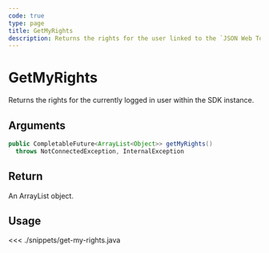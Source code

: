 ```yaml
---
code: true
type: page
title: GetMyRights
description: Returns the rights for the user linked to the `JSON Web Token`.
---
```


# GetMyRights

Returns the rights for the currently logged in user within the SDK instance.

## Arguments

```java
public CompletableFuture<ArrayList<Object>> getMyRights()
  throws NotConnectedException, InternalException
```

## Return

An ArrayList object.

## Usage

<<< ./snippets/get-my-rights.java
